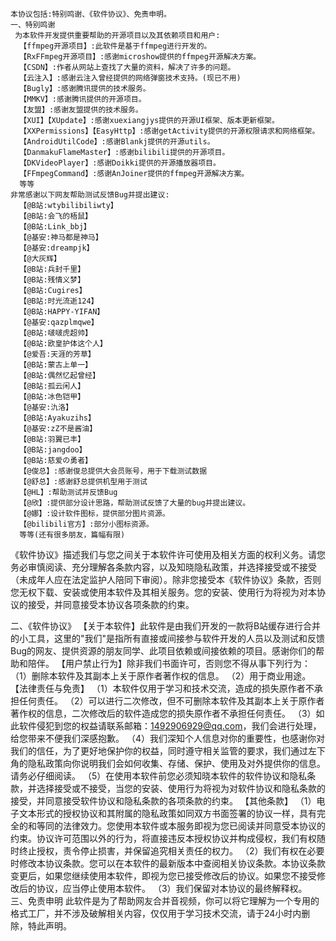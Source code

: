     本协议包括:特别鸣谢、《软件协议》、免责申明。
    一、特别鸣谢
     为本软件开发提供重要帮助的开源项目以及其依赖项目和用户:
      【ffmpeg开源项目】:此软件是基于ffmpeg进行开发的。
      【RxFFmpeg开源项目】:感谢microshow提供的ffmpeg开源解决方案。
      【CSDN】:作者从网站上查找了大量的资料，解决了许多的问题。
      【云注入】:感谢云注入曾经提供的网络弹窗技术支持。(现已不用)
      【Bugly】:感谢腾讯提供的技术服务。
      【MMKV】:感谢腾讯提供的开源项目。
      【友盟】:感谢友盟提供的技术服务。
      【XUI】【XUpdate】:感谢xuexiangjys提供的开源UI框架、版本更新框架。
      【XXPermissions】【EasyHttp】:感谢getActivity提供的开源权限请求和网络框架。
      【AndroidUtilCode】:感谢Blankj提供的开源utils。
      【DanmakuFlameMaster】:感谢bilibili提供的开源项目。
      【DKVideoPlayer】:感谢Doikki提供的开源播放器项目。
      【FFmpegCommand】:感谢AnJoiner提供的ffmpeg开源解决方案。
      等等
    非常感谢以下网友帮助测试反馈Bug并提出建议:
      【@B站:wtybilibiliwty】
      【@B站:会飞的梧鼠】
      【@B站:Link_bbj】
      【@基安:神马都是神马】
      【@基安:dreampjk】
      【@大灰辉】
      【@B站:兵封千里】
      【@B站:残情义梦】
      【@B站:Cugires】
      【@B站:时光流逝124】
      【@B站:HAPPY-YIFAN】
      【@基安:qazplmqwe】
      【@B站:啵啵虎超帅】
      【@B站:欧皇护体这个人】
      【@爱吾:天涯的芳草】
      【@B站:蒙古上单一】
      【@B站:偶然忆起曾经】
      【@B站:孤云闲人】
      【@B站:冰色铠甲】
      【@基安:氿洛】
      【@B站:Ayakuzihs】
      【@基安:zZ不是酱油】
      【@B站:羽翼已丰】
      【@B站:jangdoo】
      【@B站:慈爱の勇者】
      【@俊总】:感谢俊总提供大会员账号，用于下载测试数据
      【@舒总】:感谢舒总提供机型用于测试
      【@HL】:帮助测试并反馈Bug
      【@欣】:提供部分设计思路，帮助测试反馈了大量的bug并提出建议。
      【@娜】:设计软件图标，提供部分图片资源。
      【@bilibili官方】:部分小图标资源。
      等等(还有很多朋友，篇幅有限)
  《软件协议》描述我们与您之间关于本软件许可使用及相关方面的权利义务。请您务必审慎阅读、充分理解各条款内容，以及知晓隐私政策，并选择接受或不接受（未成年人应在法定监护人陪同下审阅）。除非您接受本《软件协议》条款，否则您无权下载、安装或使用本软件及其相关服务。您的安装、使用行为将视为对本协议的接受，并同意接受本协议各项条款的约束。

  二、《软件协议》
    【关于本软件】此软件是由我们开发的一款将B站缓存进行合并的小工具，这里的"我们"是指所有直接或间接参与软件开发的人员以及测试和反馈Bug的网友、提供资源的朋友同学、此项目依赖或间接依赖的项目。感谢你们的帮助和陪伴。
    【用户禁止行为】除非我们书面许可，否则您不得从事下列行为：
      （1）删除本软件及其副本上关于原作者著作权的信息。
      （2）用于商业用途。
    【法律责任与免责】
      （1）本软件仅用于学习和技术交流，造成的损失原作者不承担任何责任。
      （2）可以进行二次修改，但不可删除本软件及其副本上关于原作者著作权的信息，二次修改后的软件造成您的损失原作者不承担任何责任。
      （3）如此软件侵犯到您的权益请联系邮箱：1492906929@qq.com，我们会进行处理，给您带来不便我们深感抱歉。
      （4）我们深知个人信息对你的重要性，也感谢你对我们的信任，为了更好地保护你的权益，同时遵守相关监管的要求，我们通过左下角的隐私政策向你说明我们会如何收集、存储、保护、使用及对外提供你的信息。请务必仔细阅读。
      （5）在使用本软件前您必须知晓本软件的软件协议和隐私条款，并选择接受或不接受，当您的安装、使用行为将视为对软件协议和隐私条款的接受，并同意接受软件协议和隐私条款的各项条款的约束。
    【其他条款】
      （1）电子文本形式的授权协议和其附属的隐私政策如同双方书面签署的协议一样，具有完全的和等同的法律效力。您使用本软件或本服务即视为您已阅读并同意受本协议的约束。协议许可范围以外的行为，将直接违反本授权协议并构成侵权，我们有权随时终止授权，责令停止损害，并保留追究相关责任的权力。
      （2）我们有权在必要时修改本协议条款。您可以在本软件的最新版本中查阅相关协议条款。本协议条款变更后，如果您继续使用本软件，即视为您已接受修改后的协议。如果您不接受修改后的协议，应当停止使用本软件。
      （3）我们保留对本协议的最终解释权。
  三、免责申明
     此软件是为了帮助网友合并音视频，你可以将它理解为一个专用的格式工厂，并不涉及破解相关内容，仅仅用于学习技术交流，请于24小时内删除，特此声明。